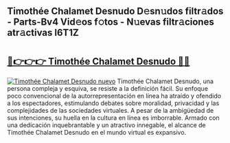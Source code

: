 ## Timothée Chalamet Desnudo D𝚎sn𝚞dos filtr𝚊dos - Parts-Bv4 Vid𝚎os f𝚘tos - N𝚞evas filtr𝚊ciones atr𝚊ctivas l6T1Z

# <h2><a href="http://mb5ciga.tromn.icu/?c=Timoth%c3%a9e+Chalamet+Desnudo">🔗👉👉👉 Timothée Chalamet Desnudo 🔗🔗</a></h2>

[![Timothée Chalamet Desnudo nuevo](https://i.imgur.com/pEAQMta.gif)](http://mb5ciga.tromn.icu/?c=Timoth%c3%a9e+Chalamet+Desnudo)
Timothée Chalamet Desnudo, una persona compleja y esquiva, se resiste a la definición fácil. Su enfoque poco convencional de la autorrepresentación en línea ha atraído y ofendido a los espectadores, estimulando debates sobre moralidad, privacidad y las complejidades de las sociedades virtuales. A pesar de la ambigüedad de sus intenciones, su huella en la cultura en línea es imborrable. Armado con una dedicación inquebrantable y un atractivo innegable, el alcance de Timothée Chalamet Desnudo en el mundo virtual es expansivo.
